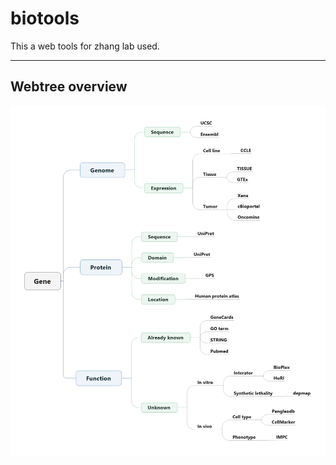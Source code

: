 # biotools
This a web tools for zhang lab used.
***
## Webtree overview
![Webtree](image/Webtree.png)
